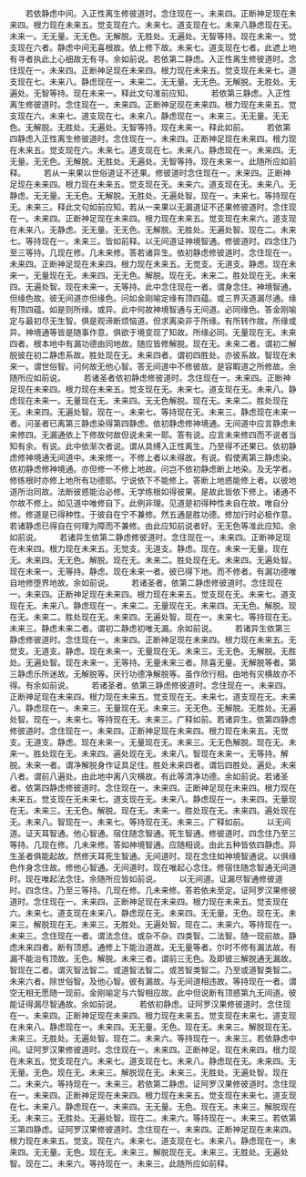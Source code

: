<!-- { "loadSidebar": true } -->
　　若依静虑中间。入正性离生修彼道时。念住现在一。未来四。正断神足现在未来四。根力现在未来五。觉支现在六。未来七。道支现在七。未来八静虑现在无。未来一。无无量。无无色。无解脱。无胜处。无遍处。无智等持。现在未来一。觉支现在六者。静虑中间无喜根故。依上修下故。未来七。道支现在七者。此遮上地有寻者执此上心细故无有寻。余如前说。若依第二静虑。入正性离生修彼道时。念住现在一。未来四。正断神足现在未来四。根力现在未来五。觉支现在未来七。道支现在七。未来八。静虑现在一。未来二。无无量。无无色。无解脱。无胜处。无遍处。无智等持。现在未来一。释此文句准前应知。
　　若依第三静虑。入正性离生修彼道时。念住现在一。未来四。正断神足现在未来四。根力现在未来五。觉支现在六。未来七。道支现在七。未来八。静虑现在一。未来三。无无量。无无色。无解脱。无胜处。无遍处。无智等持。现在未来一。释此如前。
　　若依第四静虑入正性离生修彼道时。念住现在一。未来四。正断神足现在未来四。根力现在未来五。觉支现在六。未来七。道支现在七。未来八。静虑现在一。未来四。无无量。无无色。无解脱。无胜处。无遍处。无智等持。现在未来一。此随所应如前释。
　　若从一来果以世俗道证不还果。修彼道时念住现在一。未来四。正断神足现在未来四。根力现在未来五。觉支现在无。未来六。道支现在无。未来八。无静虑。无无量。无无色。无解脱。无胜处。无遍处智。现在一。未来七。等持现在无。未来三。释此文句如前应知。若从一来果以无漏道证不还果修彼道时。念住现在一。未来四。正断神足现在未来四。根力现在未来五。觉支现在未来六。道支现在未来八。无静虑。无无量。无无色。无解脱。无胜处。无遍处智。现在二。未来七。等持现在一。未来三。皆如前释。以无间道证神境智通。修彼道时。四念住乃至三等持。几现在修。几未来修。答若诸异生。依初静虑修彼道时。念住现在一。未来四。正断神足现在未来四。根力现在未来五。无觉支。无道支。静虑。现在未来一。无量现在无。未来四。无无色。解脱。现在无。未来二。胜处现在无。未来四。无遍处智。现在未来一。无等持。此中念住现在一者。谓身念住。神境智通。但缘色故。彼无间道亦但缘色。问如金刚喻定缘有顶四蕴。或三界灭道漏尽通。缘有顶四蕴。如是则所缘。或异。此中何故神境智通与无间道。必同缘色。答金刚喻定与最初尽无生智。俱是观谛断烦恼道。但求离染非于所缘。有所转作故。所缘或异。神境通等皆是随事作意。俱欲于境变现了知故。所缘必同。无量现在无。未来四者。根本地中有漏功德由同地故。随应皆修解脱。现在无。未来二者。谓初二解脱彼在初二静虑系故。胜处现在无。未来四者。谓初四胜处。亦彼系故。智现在未来一。谓世俗智。问何故无他心智。答无间道中不修彼故。是容睱道之所修故。余随所应如前说。
　　若诸圣者依初静虑修彼道时。念住现在一。未来四。正断神足现在未来四。根力现在未来五。觉支现在无。未来七。道支现在无。未来八。静虑现在未来一。无量现在无。未来四。无无色解脱。现在无。未来二。胜处现在无。未来四。无遍处智。现在一。未来七。等持现在无。未来三。静虑现在未来一者。问圣者已离第三静虑染得第四静虑。依初静虑修神境通。无间道中应言静虑未来修四。无漏通依上下修故何故但说未来一耶。答有说。应言未来修四而不说者当知有余。有说。此中依渐次者说。谓从具缚入正性离生。乃至得不还果已。依初静虑修神境通无间道中。未来修一。不修上者以未得故。有说。假使离第三静虑染。依初静虑修神境通。亦但修一不修上地故。问岂不依初静虑断上地染。及无学者。修练根时亦修上地所有功德耶。宁说依下不能修上。答断上地惑能修上者。以彼地道所治同故。法断彼惑能治必修。无学练根如得彼果。是故此皆依下修上。诸通不尔故不修上。如见道中唯修自下。此例非理。见道是初得种性未自在故。唯自分修。修道是已得种性。于彼自在宁不兼修。然五通是胜功德。修加行时必极作意。若诸静虑已得自在何理为障而不兼修。由此应知前说者好。无无色等准此应知。余如前说。
　　若诸异生依第二静虑修彼道时。念住现在一。未来四。正断神足现在未来四。根力现在未来五。无觉支。无道支。静虑。现在。未来一无量。现在无。未来四。无无色。解脱。现在无。未来二。胜处现在无。未来四。无遍处智。现在未来一。无等持。静虑。现在未来一者。彼已得下地。而不修者。有漏功德唯自地修堕界地故。余如前说。
　　若诸圣者。依第二静虑修彼道时。念住现在一。未来四。正断神足现在未来四。根力现在未来五。觉支现在无。未来七。道支现在无。未来八。静虑现在一。未来二。无量现在无。未来四。无无色。解脱。现在无。未来二。胜处现在无。未来四。无遍处智。现在一。未来七。等持现在无。未来三。静虑未来二者。谓初二静虑初唯无漏。余如前说。
　　若诸异生依第三静虑修彼道时。念住现在一。未来四。正断神足现在未来四。根力现在未来五。无觉支。无道支。静虑。现在未来一。无量现在无。未来三。无无色。无解脱。无胜处。无遍处智。现在未来一。无等持。无量未来三者。除喜无量。无解脱等者。第三静虑乐所迷故。无解脱等。厌行功德净解脱等。虽作欣行相。由地有灾横故亦不得。有余如前说。
　　若诸圣者。依第三静虑修彼道时。念住现在一。未来四。正断神足现在未来四。根力现在未来五。觉支现在无。未来七。道支现在无。未来八。静虑现在一。未来三。无量现在无。未来三。无无色。无解脱。无胜处。无遍处智。现在一。未来七。等持现在无。未来三。广释如前。若诸异生。依第四静虑修彼道时。念住现在一。未来四。正断神足现在未来四。根力现在未来五。无觉支。无道支。静虑。现在未来一。无量现在无。未来三。无无色解脱。现在无。未来一。胜处现在无。未来四。遍处现在无。未来八。智现在未来一。无等持。解脱。未来一者。谓净解脱身作证具足住。胜处未来四者。谓后四胜处。遍处。未来八者。谓前八遍处。由此地中离八灾横故。有此等清净功德。余如前说。若诸圣者。依第四静虑修彼道时。念住现在一。未来四。正断神足现在未来四。根力现在未来五。觉支现在无未来七。道支现在无。未来八。静虑现在一。未来四。无量现在无。未来三。无无色。解脱。现在无。未来一。胜处现在无。未来四。遍处现在无。未来八。智现在一。未来七。等持现在无。未来三。广释如前。
　　以无间道。证天耳智通。他心智通。宿住随念智通。死生智通。修彼道时。四念住乃至三等持。几现在修。几未来修。答如神境智通。应随相说。由此五种皆依四静虑。异生圣者俱能起故。然修天耳死生智通。无间道时。现在念住如神境智通说。以俱缘色作身念住故。修他心智通。无间道时。现在唯起心念住。修宿住随念智通无间道时。现在唯起法念住。余随所应皆如前说。
　　以无间道。证漏尽智通修彼道时。四念住。乃至三等持。几现在修。几未来修。答若依未至定。证阿罗汉果修彼道时。念住现在一。未来四。正断神足现在未来四。根力现在未来五。觉支现在六。未来七。道支现在未来八。静虑现在无。未来四。无无量。无色。现在无。未来三。解脱现在无。未来三。无胜处。无遍处智。现在二。未来六。等持现在一。未来三。念住现在一者。谓法念住。或杂不杂。四类智。二法智。随一现前故。静虑未来四者。断有顶惑。通修上下能治道故。无无量等者。尔时不修有漏法故。有漏不能治有顶故。无色。解脱。未来三者。谓前三无色。及即彼三解脱通无漏故。智现在二者。谓灭智法智二。或道智法智二。或苦智类智二。乃至或道智类智二。未来六者。除世俗智。及他心智。彼有漏故。与无间道相违故。等持现在一者。谓空无相无愿随一现前。金刚喻定与六智相应故。此中但说断有顶惑第九无间道。彼能证得漏尽智通故。余如前说。
　　若依初静虑。证阿罗汉果修彼道时。念住现在一。未来四。正断神足现在未来四。根力现在未来五。觉支现在未来七。道支现在未来八。静虑现在一。未来四。无无量。无色。现在无。未来三。解脱现在无。未来三。无胜处。无遍处智。现在二。未来六。等持现在一。未来三。若依静虑中间。证阿罗汉果修彼道时。念住现在一。未来四。正断神足。现在未来四。根力现在未来五。觉支现在六。未来七。道支现在七。未来八。静虑现在无。未来四。无无量。无色。现在无。未来三。解脱现在无。未来三。无胜处。无遍处智。现在二。未来六。等持现在一。未来三。若依第二静虑。证阿罗汉果修彼道时。念住现在一。未来四。正断神足现在未来四。根力现在未来五。觉支现在未来七。道支现在七。未来八。静虑现在一。未来四。无无量。无色。现在无。未来三。解脱现在无。未来三。无胜处。无遍处智。现在二。未来六。等持现在一。未来三。若依第三第四静虑。证阿罗汉果修彼道时。念住现在一。未来四。正断神足现在未来四。根力现在未来五。觉支。现在六。未来七。道支现在七。未来八。静虑现在一。未来四。无无量。无色。现在无。未来三。解脱现在无。未来三。无胜处。无遍处智。现在二。未来六。等持现在一。未来三。此随所应如前释。

